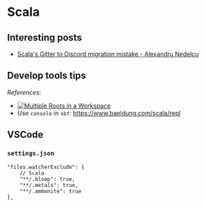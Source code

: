 # Scala

## Interesting posts

- [Scala's Gitter to Discord migration mistake - Alexandru Nedelcu](https://alexn.org/blog/2022/04/09/scala-gitter-discord-mistake/)

## Develop tools tips

*References*:

- [![Multiple Roots in a Workspace](https://img.youtube.com/vi/alNInbRuQ_Y/0.jpg)](https://www.youtube.com/watch?v=alNInbRuQ_Y)
- Use `console` in `sbt`: https://www.baeldung.com/scala/repl

## VSCode

### `settings.json`

```jsonc
"files.watcherExclude": {
    // Scala
    "**/.bloop": true,
    "**/.metals": true,
    "**/.ammonite": true
},
```
